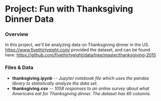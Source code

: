 # Project: Fun with Thanksgiving Dinner Data

### Overview

In this project, we'll be analyzing data on Thanksgiving dinner in the US.  https://www.fivethirtyeight.com/ provided the dataset, and can be found here:  https://github.com/fivethirtyeight/data/tree/master/thanksgiving-2015

### Files & Data

- **thanksgiving.ipynb** -- *Jupyter notebook file which uses the pandas library to statistically analyze the data set.*
- **thanksgiving.csv** -- *1058 responses to an online survey about what Americans eat for Thanksgiving dinner.  The dataset has 65 columns.*
